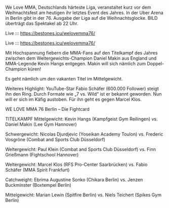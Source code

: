 We Love MMA, Deutschlands härteste Liga, veranstaltet kurz vor dem Weihnachtsfest am heutigen ihr letztes Event des Jahres. In der Uber Arena in Berlin gibt in der 76. Ausgabe der Liga auf die Weihnachtsglocke. BILD überträgt das Spektakel ab 22 Uhr.

Live ::: https://bestones.icu/welovemma76/

Live ::: https://bestones.icu/welovemma76/

Mit Hochspannung fiebern die MMA-Fans auf den Titelkampf des Jahres zwischen dem Weltergewichts-Champion Daniel Makin aus England und MMA-Legende Kevin Hangs entgegen. Makin will sich nämlich zum Doppel-Champion küren!

Es geht nämlich um den vakanten Titel im Mittelgewicht.

Weiteres Highlight: YouTube-Star Fabio Schäfer (600.000 Follower) steigt ihn den Ring. Durch Formate wie „7 vs. Wild“ ist er bekannt geworden. Nun will er sich im Käfig austoben. Für ihn geht es gegen Marcel Klos.

WE LOVE MMA 76 Berlin – Die Fightcard

TITELKAMPF Mittelgewicht: Kevin Hangs (Kampfgeist Gym Reilingen) vs. Daniel Makin (Lee Gym Hannover)

Schwergewicht: Nicolas Djurdjevic (Yoseikan Academy Toulon) vs. Frederic Vosgröne (Combat and Sports Club Düsseldorf)

Weltergewicht: Paul Klein (Combat and Sports Club Düsseldorf) vs. Finn Grießmann (Fightschool Hannover)

Weltergewicht: Marcel Klos (RFS Pro-Center Saarbrücken) vs. Fabio Schäfer (MMA Spirit Frankfurt)

Catchweight: Ebrima Augustine Sonko (Chikara Berlin) vs. Jenzen Buckminster (Boxtempel Berlin)

Mittelgewicht: Marian Lewin (Spitfire Berlin) vs. Niels Teichert (Spikes Gym Berlin)
